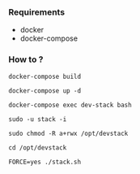 ### Requirements
- docker
- docker-compose

### How to ? 

```shell
docker-compose build

docker-compose up -d

docker-compose exec dev-stack bash

sudo -u stack -i

sudo chmod -R a+rwx /opt/devstack

cd /opt/devstack

FORCE=yes ./stack.sh
```


